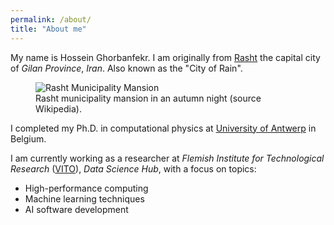 ```yaml
---
permalink: /about/
title: "About me"
---
```


My name is Hossein Ghorbanfekr. I am originally from [Rasht](https://en.wikipedia.org/wiki/Rasht) the capital city of _Gilan Province_, _Iran_. Also known as the "City of Rain".

<figure>
<img src="{{ '/assets/images/rasht.jpg' | relative_url }}" alt="Rasht Municipality Mansion">
<figcaption>Rasht municipality mansion in an autumn night (source Wikipedia).</figcaption>
</figure>

I completed my Ph.D. in computational physics at [University of Antwerp](https://www.uantwerpen.be/en/) in Belgium.

I am currently working as a researcher at _Flemish Institute for Technological Research_ ([VITO](https://vito.be/en)), _Data Science Hub_, with a focus on topics:
* High-performance computing
* Machine learning techniques
* AI software development



<!-- 
[![Support via PayPal](https://cdn.jsdelivr.net/gh/twolfson/paypal-github-button@1.0.0/dist/button.svg)]()

[^structure]: See [**Structure** page]({{ "/docs/structure/" | relative_url }}) for a list of theme files and what they do.

**ProTip:** Be sure to remove `/docs` and `/test` if you forked Minimal Mistakes. These folders contain documentation and test pages for the theme and you probably don't want them littering up your repo.
{: .notice--info}

**Note:** The theme uses the [jekyll-include-cache](https://github.com/benbalter/jekyll-include-cache) plugin which will need to be installed in your `Gemfile` and added to the `plugins` array of `_config.yml`. Otherwise you'll throw `Unknown tag 'include_cached'` errors at build.
{: .notice--warning}

<figure>
  <img src="{{ '/assets/images/cover.jpg' | relative_url }}" alt="creating a new branch on GitHub">
</figure>
 -->
